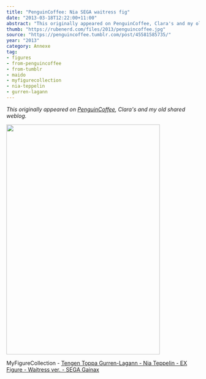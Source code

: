 ```yaml
---
title: "PenguinCoffee: Nia SEGA waitress fig"
date: "2013-03-18T12:22:00+11:00"
abstract: "This originally appeared on PenguinCoffee, Clara's and my old shared weblog."
thumb: "https://rubenerd.com/files/2013/penguincoffee.jpg"
source: "https://penguincoffee.tumblr.com/post/45581585735/"
year: "2013"
category: Annexe
tag:
- figures
- from-penguincoffee
- from-tumblr
- maido
- myfigurecollection
- nia-teppelin
- gurren-lagann
---
```

*This originally appeared on [PenguinCoffee](https://rubenerd.com/tag/from-penguincoffee/), Clara's and my old shared weblog.*

<img src="https://rubenerd.com/files/museum/penguincoffee-45581585735@1x.jpg" alt="" style="width:400px; height:600px;" srcset="https://rubenerd.com/files/museum/penguincoffee-45581585735@1x.jpg 1x, https://rubenerd.com/files/museum/penguincoffee-45581585735@2x.jpg 2x" />

MyFigureCollection - <a href="http://myfigurecollection.net/item/11530">Tengen Toppa Gurren-Lagann - Nia Teppelin - EX Figure - Waitress ver. - SEGA Gainax</a> 

